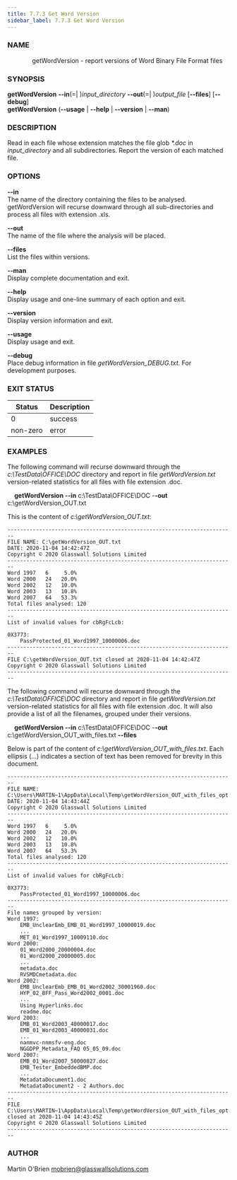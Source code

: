 ```yaml
---
title: 7.7.3 Get Word Version
sidebar_label: 7.7.3 Get Word Version
---
```


### **NAME**
&emsp;&emsp;&emsp;&emsp;getWordVersion - report versions of Word Binary File Format files

### **SYNOPSIS**
**getWordVersion** **--in**(=| )*input_directory* **--out**(=| )*output_file*  [**--files**] [**--debug**\]  
**getWordVersion** (**--usage** | **--help** | **--version** | **--man**)

### **DESCRIPTION**
Read in each file whose extension matches the file glob *\*.doc* in *input_directory* and all subdirectories. Report the version of each matched file.

### ****OPTIONS****
**--in**  
The name of the directory containing the files to be analysed. getWordVersion will recurse downward through all sub-directories and process all files with extension .xls.

**--out**  
The name of the file where the analysis will be placed.

**--files**  
List the files within versions.

**--man**  
Display complete documentation and exit.

**--help**  
Display usage and one-line summary of each option and exit.

**--version**  
Display version information and exit.

**--usage**  
Display usage and exit.

**--debug**  
Place debug information in file *getWordVersion_DEBUG.txt*. For development purposes.

### **EXIT STATUS**
|Status|Description
|---|---
|0|success  
|non-zero|error

### **EXAMPLES**
The following command will recurse downward through the *c:\TestData\OFFICE\DOC* directory and report in file *getWordVersion.txt* version-related statistics for all files with file extension .doc. 

&nbsp;&nbsp;&nbsp;&nbsp;**getWordVersion --in** c:\TestData\OFFICE\DOC -**-out** c:\getWordVersion_OUT.txt

This is the content of *c:\getWordVersion_OUT.txt*:

    ------------------------------------------------------------------------
    FILE NAME: C:\getWordVersion_OUT.txt
    DATE: 2020-11-04 14:42:47Z
    Copyright © 2020 Glasswall Solutions Limited
    ------------------------------------------------------------------------
    Word 1997	6	  5.0%
    Word 2000	24	 20.0%
    Word 2002	12	 10.0%
    Word 2003	13	 10.8%
    Word 2007	64	 53.3%
    Total files analysed: 120
    ------------------------------------------------------------------------
    List of invalid values for cbRgFcLcb:

    0X3773:
        PassProtected_01_Word1997_10000006.doc
    ------------------------------------------------------------------------
    FILE C:\getWordVersion_OUT.txt closed at 2020-11-04 14:42:47Z
    Copyright © 2020 Glasswall Solutions Limited
    ------------------------------------------------------------------------

The following command will recurse downward through the *c:\TestData\OFFICE\DOC* directory and report in file *getWordVersion.txt* version-related statistics for all files with file extension .doc. It will also provide a list of all the filenames, grouped under their versions.

&nbsp;&nbsp;&nbsp;&nbsp;**getWordVersion --in** c:\TestData\OFFICE\DOC -**-out** c:\getWordVersion_OUT_with_files.txt **--files**

Below is part of the content of *c:\getWordVersion_OUT_with_files.txt*. Each ellipsis (...) indicates a section of text has been removed for brevity in this document.

    ------------------------------------------------------------------------
    FILE NAME: C:\Users\MARTIN~1\AppData\Local\Temp\getWordVersion_OUT_with_files_opt.txt
    DATE: 2020-11-04 14:43:44Z
    Copyright © 2020 Glasswall Solutions Limited
    ------------------------------------------------------------------------
    Word 1997	6	  5.0%
    Word 2000	24	 20.0%
    Word 2002	12	 10.0%
    Word 2003	13	 10.8%
    Word 2007	64	 53.3%
    Total files analysed: 120
    ------------------------------------------------------------------------
    List of invalid values for cbRgFcLcb:

    0X3773:
        PassProtected_01_Word1997_10000006.doc
    ------------------------------------------------------------------------
    File names grouped by version:
    Word 1997:
        EMB_UnclearEmb_EMB_01_Word1997_10000019.doc
        ...
        MET_01_Word1997_10009110.doc
    Word 2000:
        01_Word2000_20000004.doc
        01_Word2000_20000005.doc
        ...
        metadata.doc
        RVSMDCmetadata.doc
    Word 2002:
        EMB_UnclearEmb_EMB_01_Word2002_30001960.doc
        HYP_02_BFF_Pass_Word2002_0001.doc
        ...
        Using Hyperlinks.doc
        readme.doc
    Word 2003:
        EMB_01_Word2003_40000017.doc
        EMB_01_Word2003_40000031.doc
        ...
        nanmvc-nnmsfv-eng.doc
        NGGDPP_Metadata_FAQ 05_05_09.doc
    Word 2007:
        EMB_01_Word2007_50000827.doc
        EMB_Tester_EmbeddedBMP.doc
        ...
        MetadataDocument1.doc
        MetadataDocument2 - 2 Authors.doc
    ------------------------------------------------------------------------
    FILE C:\Users\MARTIN~1\AppData\Local\Temp\getWordVersion_OUT_with_files_opt.txt closed at 2020-11-04 14:43:45Z
    Copyright © 2020 Glasswall Solutions Limited
    ------------------------------------------------------------------------

### **AUTHOR**
Martin O'Brien <mobrien@glasswallsolutions.com>